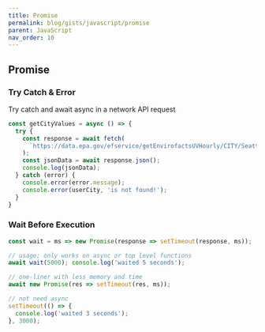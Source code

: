 ```yaml
---
title: Promise
permalink: blog/gists/javascript/promise
parent: JavaScript
nav_order: 10
---
```


## Promise

### Try Catch & Error

Try catch and await async in a network API request

```js
const getCityValues = async () => {
  try {
    const response = await fetch(
      `https://data.epa.gov/efservice/getEnvirofactsUVHourly/CITY/Seattle/STATE/WA/JSON`
    );
    const jsonData = await response.json();
    console.log(jsonData);  
  } catch (error) {
    console.error(error.message);
    console.error(userCity, 'is not found!');
  }
}
```

### Wait Before Execution

```js
const wait = ms => new Promise(response => setTimeout(response, ms));

// usage: only works on async or top level functions
await wait(5000); console.log('waited 5 seconds');

// one-liner with less memory and time
await new Promise(res => setTimeout(res, ms));

// not need async
setTimeout(() => {
  console.log('waited 3 seconds');
}, 3000);
```
